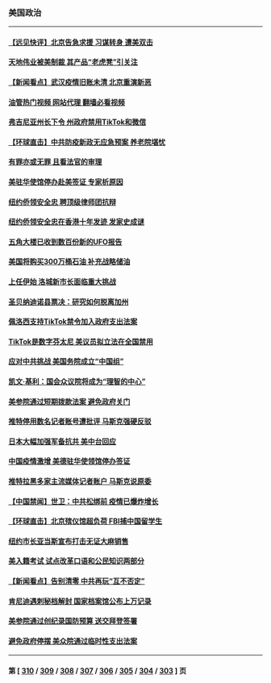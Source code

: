 ### 美国政治
---
#### [【远见快评】北京告急求援 习谋转身 遭美双击](../../pages/ncid1078159/n13886518.md?12180045) 
#### [天地伟业被美制裁 其产品“老虎凳”引关注](../../pages/ncid1078159/n13886445.md?12180045) 
#### [【新闻看点】武汉疫情旧账未清 北京重演新恶](../../pages/ncid1078159/n13886438.md?12180045) 
#### [油管热门视频 网站代理 翻墙必看视频](http://138.2.39.72:81/youtube.html?epic-marker?12180045)
#### [弗吉尼亚州长下令 州政府禁用TikTok和微信](../../pages/ncid1078159/n13886676.md?12180045) 
#### [【环球直击】中共防疫新政无应急预案 养老院堪忧](../../pages/ncid1078159/n13886316.md?12180045) 
#### [有罪亦或无罪 且看法官的审理](../../pages/ncid1078159/n13886587.md?12180045) 
#### [美驻华使馆停办赴美签证 专家析原因](../../pages/ncid1078159/n13886582.md?12180045) 
#### [纽约侨领安全忠 聘顶级律师团抗辩](../../pages/ncid1078159/n13886541.md?12180045) 
#### [纽约侨领安全忠在香港十年发迹 发家史成谜](../../pages/ncid1078159/n13886538.md?12180045) 
#### [五角大楼已收到数百份新的UFO报告](../../pages/ncid1078159/n13886526.md?12180045) 
#### [美国将购买300万桶石油 补充战略储油](../../pages/ncid1078159/n13886482.md?12180045) 
#### [上任伊始 洛城新市长面临重大挑战](../../pages/ncid1078159/n13886514.md?12180045) 
#### [圣贝纳迪诺县票决：研究如何脱离加州](../../pages/ncid1078159/n13886491.md?12180045) 
#### [佩洛西支持TikTok禁令加入政府支出法案](../../pages/ncid1078159/n13886373.md?12180045) 
#### [TikTok是数字芬太尼 美议员拟立法在全国禁用](../../pages/ncid1078159/n13886372.md?12180045) 
#### [应对中共挑战 美国务院成立“中国组”](../../pages/ncid1078159/n13886390.md?12180045) 
#### [凯文·基利：国会众议院将成为“理智的中心”](../../pages/ncid1078159/n13886396.md?12180045) 
#### [美参院通过短期拨款法案 避免政府关门](../../pages/ncid1078159/n13886318.md?12180045) 
#### [推特停用数名记者账号遭批评 马斯克强硬反驳](../../pages/ncid1078159/n13885785.md?12180045) 
#### [日本大幅加强军备抗共 美中台回应](../../pages/ncid1078159/n13886331.md?12180045) 
#### [中国疫情激增 美德驻华使领馆停办签证](../../pages/ncid1078159/n13886335.md?12180045) 
#### [推特拉黑多家主流媒体记者账户 马斯克说原委](../../pages/ncid1078159/n13886169.md?12180045) 
#### [【中国禁闻】世卫：中共松绑前 疫情已爆炸增长](../../pages/ncid1078159/n13885695.md?12180045) 
#### [【环球直击】北京殡仪馆超负荷 FBI捕中国留学生](../../pages/ncid1078159/n13885772.md?12180045) 
#### [纽约市长亚当斯宣布打击无证大麻销售](../../pages/ncid1078159/n13885977.md?12180045) 
#### [美入籍考试 试点改革口语和公民知识两部分](../../pages/ncid1078159/n13885979.md?12180045) 
#### [【新闻看点】告别清零 中共再玩“互不否定”](../../pages/ncid1078159/n13885774.md?12180045) 
#### [肯尼迪遇刺秘档解封 国家档案馆公布上万记录](../../pages/ncid1078159/n13885834.md?12180045) 
#### [美参院通过创纪录国防预算 送交拜登签署](../../pages/ncid1078159/n13885868.md?12180045) 
#### [避免政府停摆 美众院通过临时性支出法案](../../pages/ncid1078159/n13885828.md?12180045) 

---
#### 第 [ [310](./310.md?12180045) / [309](./309.md?12180045) / [308](./308.md?12180045) / [307](./307.md?12180045) / [306](./306.md?12180045) / [305](./305.md?12180045) / [304](./304.md?12180045) / [303](./303.md?12180045) ] 页

